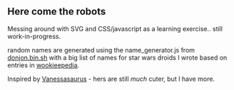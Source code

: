 ## Here come the robots

Messing around with SVG and CSS/javascript as a learning exercise.. still work-in-progress.

random names are generated using the name_generator.js from [donjon.bin.sh](https://donjon.bin.sh/code/name/) with a big list of names for star wars droids I wrote based on entries in [wookieepedia](https://starwars.fandom.com/wiki/Droid/).

Inspired by [Vanessasaurus](https://vsoch.github.io/robots/) - hers are still *much* cuter, but I have more.

